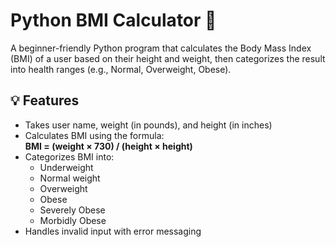 # Python BMI Calculator 🧮

A beginner-friendly Python program that calculates the Body Mass Index (BMI) of a user based on their height and weight, then categorizes the result into health ranges (e.g., Normal, Overweight, Obese).

## 💡 Features
- Takes user name, weight (in pounds), and height (in inches)
- Calculates BMI using the formula:  
  **BMI = (weight × 730) / (height × height)**
- Categorizes BMI into:
  - Underweight
  - Normal weight
  - Overweight
  - Obese
  - Severely Obese
  - Morbidly Obese
- Handles invalid input with error messaging
